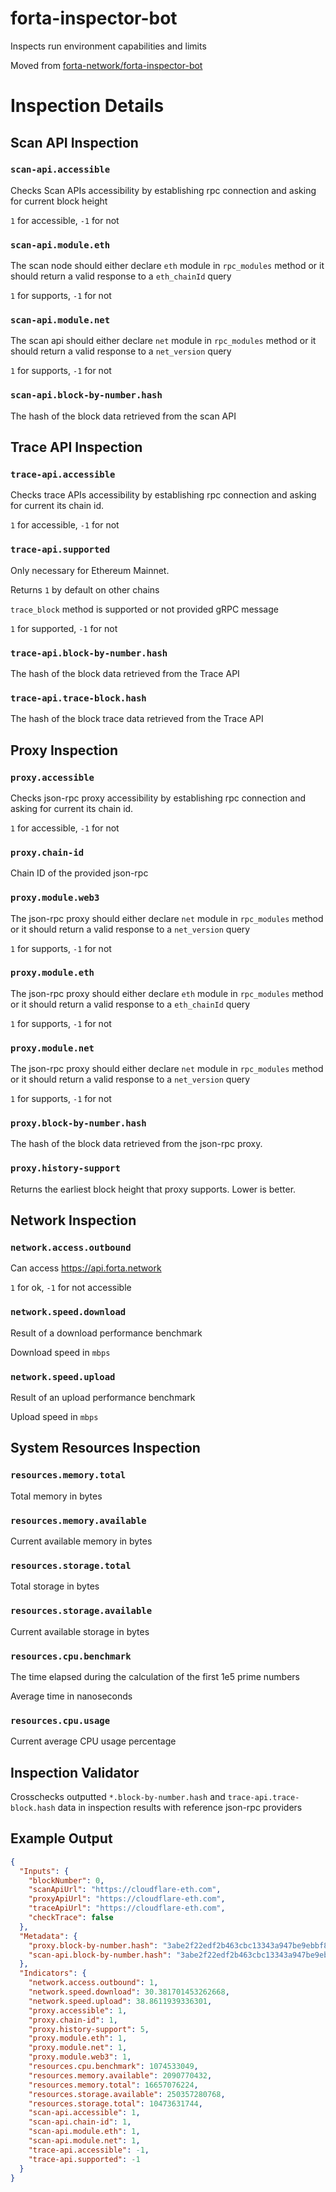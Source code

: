 # forta-inspector-bot

Inspects run environment capabilities and limits

Moved from [forta-network/forta-inspector-bot](forta-inspector-bot-repo)

# Inspection Details

## Scan API Inspection

### `scan-api.accessible`

Checks Scan APIs accessibility by establishing rpc connection and asking for current block height

`1` for accessible, `-1` for not

### `scan-api.module.eth`

The scan node should either declare `eth` module in `rpc_modules` method or it should return a valid response to
a `eth_chainId` query

`1` for supports, `-1` for not

### `scan-api.module.net`

The scan api should either declare `net` module in `rpc_modules` method or it should return a valid response to
a `net_version` query

`1` for supports, `-1` for not

### `scan-api.block-by-number.hash`

The hash of the block data retrieved from the scan API

## Trace API Inspection

### `trace-api.accessible`

Checks trace APIs accessibility by establishing rpc connection and asking for current its chain id.

`1` for accessible, `-1` for not

### `trace-api.supported`

Only necessary for Ethereum Mainnet.

Returns `1` by default on other chains

`trace_block` method is supported or not
provided gRPC message

`1` for supported, `-1` for not

### `trace-api.block-by-number.hash`

The hash of the block data retrieved from the Trace API

### `trace-api.trace-block.hash`

The hash of the block trace data retrieved from the Trace API

## Proxy Inspection

### `proxy.accessible`

Checks json-rpc proxy accessibility by establishing rpc connection and asking for current its chain id.

`1` for accessible, `-1` for not

### `proxy.chain-id`

Chain ID of the provided json-rpc

### `proxy.module.web3`

The json-rpc proxy should either declare `net` module in `rpc_modules` method or it should return a valid response to
a `net_version` query

`1` for supports, `-1` for not

### `proxy.module.eth`

The json-rpc proxy should either declare `eth` module in `rpc_modules` method or it should return a valid response to
a `eth_chainId` query

`1` for supports, `-1` for not

### `proxy.module.net`

The json-rpc proxy should either declare `net` module in `rpc_modules` method or it should return a valid response to
a `net_version` query

`1` for supports, `-1` for not

### `proxy.block-by-number.hash`

The hash of the block data retrieved from the json-rpc proxy.

### `proxy.history-support`

Returns the earliest block height that proxy supports. Lower is better.

## Network Inspection

### `network.access.outbound`

Can access https://api.forta.network

`1` for ok, `-1` for not accessible

### `network.speed.download`

Result of a download performance benchmark

Download speed in `mbps`

### `network.speed.upload`

Result of an upload performance benchmark

Upload speed in `mbps`

## System Resources Inspection

### `resources.memory.total`

Total memory in bytes

### `resources.memory.available`

Current available memory in bytes

### `resources.storage.total`

Total storage in bytes

### `resources.storage.available`

Current available storage in bytes

### `resources.cpu.benchmark`

The time elapsed during the calculation of the first 1e5 prime numbers

Average time in nanoseconds

### `resources.cpu.usage`

Current average CPU usage percentage

## Inspection Validator

Crosschecks outputted `*.block-by-number.hash` and `trace-api.trace-block.hash` data in inspection results with reference json-rpc providers

## Example Output

```json
{
  "Inputs": {
    "blockNumber": 0,
    "scanApiUrl": "https://cloudflare-eth.com",
    "proxyApiUrl": "https://cloudflare-eth.com",
    "traceApiUrl": "https://cloudflare-eth.com",
    "checkTrace": false
  },
  "Metadata": {
    "proxy.block-by-number.hash": "3abe2f22edf2b463cbc13343a947be9ebbf8c16c2b50b2b90e10a199a2344f65",
    "scan-api.block-by-number.hash": "3abe2f22edf2b463cbc13343a947be9ebbf8c16c2b50b2b90e10a199a2344f65"
  },
  "Indicators": {
    "network.access.outbound": 1,
    "network.speed.download": 30.381701453262668,
    "network.speed.upload": 38.8611939336301,
    "proxy.accessible": 1,
    "proxy.chain-id": 1,
    "proxy.history-support": 5,
    "proxy.module.eth": 1,
    "proxy.module.net": 1,
    "proxy.module.web3": 1,
    "resources.cpu.benchmark": 1074533049,
    "resources.memory.available": 2090770432,
    "resources.memory.total": 16657076224,
    "resources.storage.available": 250357280768,
    "resources.storage.total": 10473631744,
    "scan-api.accessible": 1,
    "scan-api.chain-id": 1,
    "scan-api.module.eth": 1,
    "scan-api.module.net": 1,
    "trace-api.accessible": -1,
    "trace-api.supported": -1
  }
}
```

[forta-inspector-bot-repo]: https://github.com/forta-network/forta-inspector-bot/ 